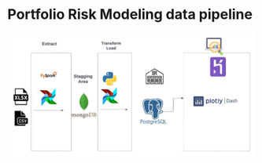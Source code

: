 # Portfolio Risk Modeling data pipeline


![Image]( /enr_risk_modeling/env/images/blx_mdp_etl_pipeline.jpeg "Portolio risk modling data pipeline")
